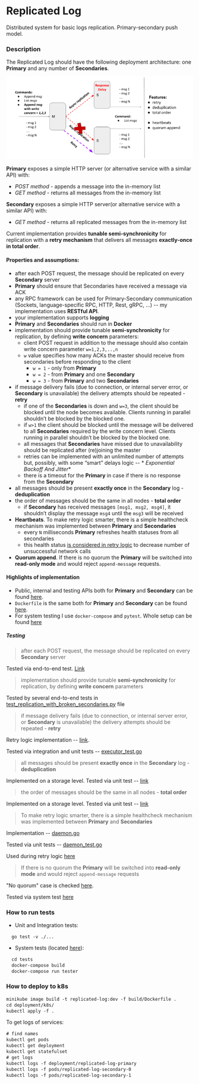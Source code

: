 # Replicated Log

Distributed system for basic logs replication. Primary-secondary push model.

### Description

The Replicated Log should have the following deployment architecture: one **Primary** and any number of **Secondaries**.

![](docs/img/iteration_3.png)

**Primary** exposes a simple HTTP server (or alternative service with a similar API) with:

- _POST method_ - appends a message into the in-memory list
- _GET method_ - returns all messages from the in-memory list

**Secondary** exposes a simple HTTP server(or alternative service with a similar API)  with:

- _GET method_ - returns all replicated messages from the in-memory list

Current implementation provides **tunable semi-synchronicity** for replication with a **retry mechanism** that
delivers all messages **exactly-once in total order**.

#### Properties and assumptions:

- after each POST request, the message should be replicated on every **Secondary** server
- **Primary** should ensure that Secondaries have received a message via ACK
- any RPC framework can be used for Primary-Secondary communication (Sockets, language-specific RPC, HTTP, Rest,
  gRPC, …) -- my implementation uses **RESTful API**.
- your implementation supports **logging**
- **Primary** and **Secondaries** should run in **Docker**
- implementation should provide tunable **semi-synchronicity** for replication, by defining **write concern**
  parameters:
    - client POST request in addition to the message should also contain write concern parameter `w=1,2,3,..,n`
    - `w` value specifies how many ACKs the master should receive from secondaries before responding to the client
        - `w = 1` - only from **Primary**
        - `w = 2` - from **Primary** and one **Secondary**
        - `w = 3` - from **Primary** and two **Secondaries**
- if message delivery fails (due to connection, or internal server error, or **Secondary** is unavailable) the delivery
  attempts should be repeated - **retry**
    - if one of the **Secondaries** is down and `w=3`, the client should be blocked until the node becomes available.
      Clients running in parallel shouldn’t be blocked by the blocked one.
    - if `w>1` the client should be blocked until the message will be delivered to all **Secondaries** required by the
      write concern level. Clients running in parallel shouldn’t be blocked by the blocked one.
    - all messages that **Secondaries** have missed due to unavailability should be replicated after (re)joining the
      master
    - retries can be implemented with an unlimited number of attempts but, possibly, with some “smart” delays logic -- *
      *Exponential Backoff And Jitter**
    - there is a timeout for the **Primary** in case if there is no response from the **Secondary**
- all messages should be present **exactly once** in the **Secondary** log - **deduplication**
- the order of messages should be the same in all nodes - **total order**
    - if **Secondary** has received messages `[msg1, msg2, msg4]`, it shouldn’t display the message `msg4` until
      the `msg3` will be received
- **Heartbeats**. To make retry logic smarter, there is a simple healthcheck mechanism was implemented between **Primary**
  and **Secondaries**
    - every `N` milliseconds **Primary** refreshes health statuses from all secondaries
    - this health
      status [is considered in retry logic](https://github.com/BaLiKfromUA/replicated-log/blob/iteration-3/internal/replication/executor.go#L129)
      to decrease number of unsuccessful network calls
- **Quorum append**. If there is no quorum the **Primary** will be switched into **read-only mode** and would
  reject `append-message` requests.

#### Highlights of implementation

- Public, internal and testing APIs both for **Primary** and **Secondary** can be found [here](./api).
- `Dockerfile` is the same both for **Primary** and **Secondary** can be found [here](./build/Dockerfile).
- For system testing I use `docker-compose` and `pytest`. Whole setup can be
  found [here](./deployment/docker-compose.yaml)

##### Testing

> after each POST request, the message should be replicated on every **Secondary** server

Tested via end-to-end test. [Link](https://github.com/BaLiKfromUA/replicated-log/blob/iteration-3/tests/test_replication_example.py#L7)

> implementation should provide tunable **semi-synchronicity** for replication, by defining **write concern**
parameters

Tested by several end-to-end tests in [test_replication_with_broken_secondaries.py](./tests/test_replication_with_broken_secondaries.py) file

> if message delivery fails (due to connection, or internal server error, or **Secondary** is unavailable) the delivery
attempts should be repeated - **retry**

Retry logic implementation -- [link](https://github.com/BaLiKfromUA/replicated-log/blob/iteration-3/internal/replication/executor.go#L121).

Tested via integration and unit tests -- [executor_test.go](./internal/replication/executor_test.go)

> all messages should be present **exactly once** in the **Secondary** log - **deduplication**

Implemented on a storage level. Tested via unit test -- [link](https://github.com/BaLiKfromUA/replicated-log/blob/iteration-3/internal/storage/inmemory_test.go#L26)

> the order of messages should be the same in all nodes - **total order**

Implemented on a storage level. Tested via unit test -- [link](https://github.com/BaLiKfromUA/replicated-log/blob/iteration-3/internal/storage/inmemory_test.go#L49)

> To make retry logic smarter, there is a simple healthcheck mechanism was implemented between **Primary**
and **Secondaries**

Implementation -- [daemon.go](./internal/healthcheck/daemon.go)

Tested via unit tests -- [daemon_test.go](./internal/healthcheck/daemon_test.go)

Used during retry logic [here](https://github.com/BaLiKfromUA/replicated-log/blob/iteration-3/internal/replication/executor.go#L129)

> If there is no quorum the **Primary** will be switched into **read-only mode** and would
reject `append-message` requests

"No quorum" case is checked [here](https://github.com/BaLiKfromUA/replicated-log/blob/iteration-3/internal/primary/http.go#L37).

Tested via system test [here](https://github.com/BaLiKfromUA/replicated-log/blob/iteration-3/tests/test_replication_with_broken_secondaries.py#L123)

### How to run tests

- Unit and Integration tests:

```shell
  go test -v ./...
```

- System tests (located [here](./tests)):

```shell
  cd tests
  docker-compose build
  docker-compose run tester
```


### How to deploy to k8s

```shell
minikube image build -t replicated-log:dev -f build/Dockerfile .
cd deployment/k8s/
kubectl apply -f . 
```

To get logs of services:
```shell
# find names
kubectl get pods
kubectl get deployment
kubectl get statefulset
# get logs
kubectl logs -f deployment/replicated-log-primary
kubectl logs -f pods/replicated-log-secondary-0
kubectl logs -f pods/replicated-log-secondary-1
```